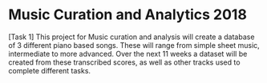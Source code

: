 # Music Curation and Analytics 2018

[Task 1] This project for Music curation and analysis will create a database of 3 different piano based songs. These will range from simple sheet music, intermediate to more advanced. Over the next 11 weeks a dataset will be created from these transcribed scores, as well as other tracks used to complete different tasks. 
